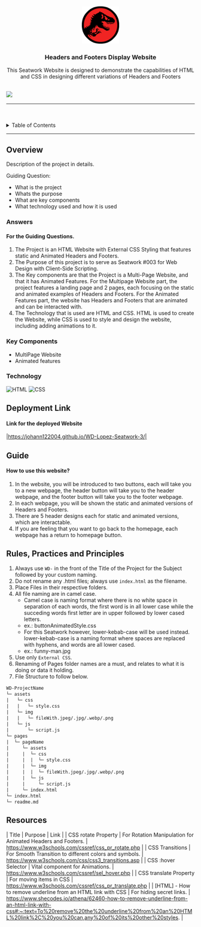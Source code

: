 <a name="readme-top">

<br/>

<br />
<div align="center">
  <a href="https://github.com/johann122004/">
  <!-- TODO: If you want to add logo or banner you can add it here -->
    <img src="./assets/img/mark-down-logo.png" alt="Jurassic" width="100" height="100">
  </a>
<!-- TODO: Change Title to the name of the title of your Project -->
  <h3 align="center">Headers and Footers Display Website</h3>
</div>
<!-- TODO: Make a short description -->
<div align="center">
  This Seatwork Website is designed to demonstrate the capabilities of HTML and CSS in designing different variations of Headers and Footers
</div>

<br />

<!-- TODO: Change the zyx-0314 into your github username  -->
<!-- TODO: Change the WD-Template-Project into the same name of your folder -->
![](https://visit-counter.vercel.app/counter.png?page=zyx-0314/WD-Lopez-Seatwork-3)

---

<br />
<br />

<!-- TODO: If you want to add more layers for your readme -->
<details>
  <summary>Table of Contents</summary>
  <ol>
    <li>
      <a href="#overview">Overview</a>
      <ol>
      <li>
        <a href="#answers">Answers</a>
      </li>
        <li>
          <a href="#key-components">Key Components</a>
        </li>
        <li>
          <a href="#technology">Technology</a>
        </li>
      </ol>
    </li>
    <li>
      <a href="#Deployment-Link">Deployment Link</a>
    </li>
    <li>
      <a href="#guide">Guide</a>
    </li>
    <li>
      <a href="#rules,-practices-and-principles">Rules, Practices and Principles</a>
    </li>
    <li>
      <a href="#resources">Resources</a>
    </li>
  </ol>
</details>

---

## Overview

<!-- TODO: To be changed -->
<!-- The following are just sample -->
Description of the project in details.

Guiding Question:
- What is the project
- Whats the purpose
- What are key components
- What technology used and how it is used

### Answers
#### For the Guiding Questions.
1. The Project is an HTML Website with External CSS Styling that features static and Animated Headers and Footers.
2. The Purpose of this project is to serve as Seatwork #003 for Web Design with Client-Side Scripting.
3. The Key components are that the Project is a Multi-Page Website, and that it has Animated Features. For the Multipage Website part, the project features a landing page and 2 pages, each focusing on the static and animated examples of Headers and Footers. For the Animated Features part, the website has Headers and Footers that are animated and can be interacted with.
4. The Technology that is used are HTML and CSS. HTML is used to create the Website, while CSS is used to style and design the website, including adding animations to it.

### Key Components
<!-- TODO: List of Key Components -->
<!-- The following are just sample -->
- MultiPage Website
- Animated features

### Technology
<!-- TODO: List of Technology Used -->
![HTML](https://img.shields.io/badge/HTML-E34F26?style=for-the-badge&logo=html5&logoColor=white)
![CSS](https://img.shields.io/badge/CSS-1572B6?style=for-the-badge&logo=css3&logoColor=white)

## Deployment Link
#### Link for the deployed Website

|https://johann122004.github.io/WD-Lopez-Seatwork-3/|

## Guide
#### How to use this website?
1. In the website, you will be introduced to two buttons, each will take you to a new webpage, the header button will take you to the header webpage, and the footer button will take you to the footer webpage.
2. In each webpage, you will be shown the static and animated versions of Headers and Footers.
3. There are 5 header designs each for static and animated versions, which are interactable.
4. If you are feeling that you want to go back to the homepage, each webpage has a return to homepage button.

## Rules, Practices and Principles
1. Always use `WD-` in the front of the Title of the Project for the Subject followed by your custom naming.
2. Do not rename any .html files; always use `index.html` as the filename.
3. Place Files in their respective folders.
4. All file naming are in camel case.
   - Camel case is naming format where there is no white space in separation of each words, the first word is in all lower case while the succeding words first letter are in upper followed by lower cased letters.
   - ex.: buttonAnimatedStyle.css
    - For this Seatwork however, lower-kebab-case will be used instead. lower-kebab-case is a naming format where spaces are replaced with hyphens, and words are all lower cased.
    - ex.: funny-man.jpg
5. Use only `External CSS`.
6. Renaming of Pages folder names are a must, and relates to what it is doing or data it holding.
7. File Structure to follow below.

```
WD-ProjectName
└─ assets
|   └─ css
|   |   └─ style.css
|   └─ img
|   |   └─ fileWith.jpeg/.jpg/.webp/.png
|   └─ js
|       └─ script.js
└─ pages
|  └─ pageName
|     └─ assets
|     |  └─ css
|     |  |  └─ style.css
|     |  └─ img
|     |  |  └─ fileWith.jpeg/.jpg/.webp/.png
|     |  └─ js
|     |     └─ script.js
|     └─ index.html
└─ index.html
└─ readme.md
```

## Resources

<!-- TODO: Add References -->
| Title | Purpose | Link |
| CSS rotate Property | For Rotation Manipulation for Animated Headers and Footers. | https://www.w3schools.com/cssref/css_pr_rotate.php |
| CSS Transitions | For Smooth Transition to different colors and symbols. | https://www.w3schools.com/css/css3_transitions.asp |
| CSS :hover Selector | Vital component for Animations. | https://www.w3schools.com/cssref/sel_hover.php |
| CSS translate Property | For moving items in CSS | https://www.w3schools.com/cssref/css_pr_translate.php |
| [HTML] - How to remove underline from an HTML link with CSS | For hiding secret links. | https://www.shecodes.io/athena/62460-how-to-remove-underline-from-an-html-link-with-css#:~:text=To%20remove%20the%20underline%20from%20an%20HTML%20link%2C%20you%20can,any%20of%20its%20other%20styles. |
